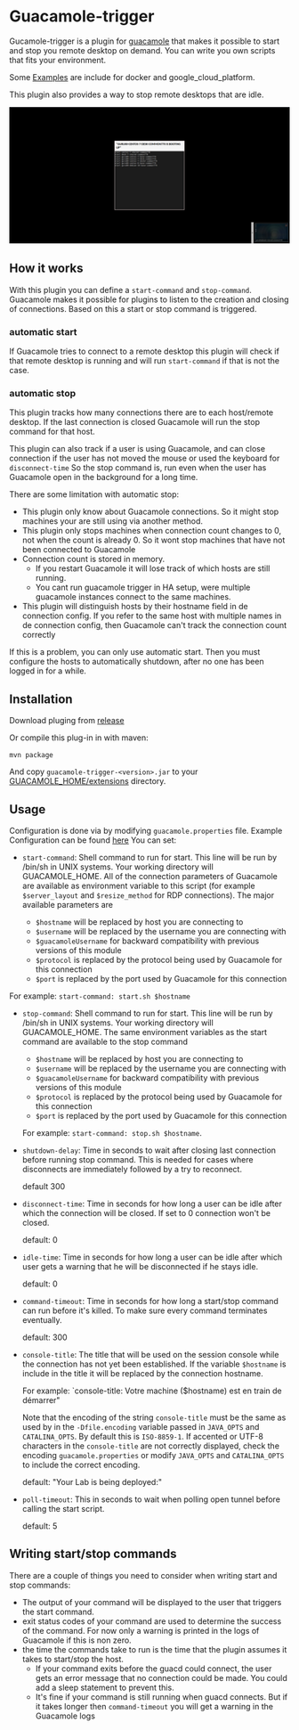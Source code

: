 # Guacamole-trigger

Gucamole-trigger is a plugin for [guacamole](https://guacamole.apache.org/) that makes it possible to start and stop you remote desktop on demand.
You can write you own scripts that fits your environment.

Some [Examples](examples) are include for docker and google_cloud_platform.

This plugin also provides a way to stop remote desktops that are idle.

![screenshot](/doc/console.png)

## How it works

With this plugin you can define a `start-command` and `stop-command`.
Guacamole makes it possible for plugins to listen to the creation and closing of connections.
Based on this a start or stop command is triggered.

### automatic start

If Guacamole tries to connect to a remote desktop this plugin will check if that remote desktop is running
and will run `start-command` if that is not the case.

### automatic stop

This plugin tracks how many connections there are to each host/remote desktop.
If the last connection is closed Guacamole will run the stop command for that host.

This plugin can also track if a user is using Guacamole, and can close connection if the user has not moved the mouse or used the keyboard for `disconnect-time`
So the stop command is, run even when the user has Guacamole open in the background for a long time.

There are some limitation with automatic stop:

* This plugin only know about Guacamole connections. So it might stop machines your are still using via another method.
* This plugin only stops machines when connection count changes to 0, not when the count is already 0. So it wont stop machines that have not been connected to Guacamole
* Connection count is stored in memory. 
  - If you restart Guacamole it will lose track of which hosts are still running.
  - You cant run guacamole trigger in HA setup, were multiple guacamole instances connect to the same machines.
* This plugin will distinguish hosts by their hostname field in de connection config. If you refer to the same host with multiple names in de connection config, then Guacamole can't track the connection count correctly

If this is a problem, you can only use automatic start. Then you must configure the hosts to automatically shutdown, after no one has been logged in for a while.

## Installation
Download pluging from [release](https://github.com/atcomputing/guacamole-trigger/releases/latest)

Or compile this plug-in in with maven:
```
mvn package
```

And copy `guacamole-trigger-<version>.jar` to your [GUACAMOLE_HOME/extensions](https://guacamole.apache.org/doc/gug/configuring-guacamole.html#guacamole-home) directory.

## Usage

Configuration is done via by modifying `guacamole.properties` file.
Example Configuration can be found [here](examples)
You can set:

* `start-command`: Shell command to run for start. This line will be run by /bin/sh in UNIX systems.
    Your working directory will GUACAMOLE_HOME. All of the connection parameters of Guacamole are available
    as environment variable to this script (for example `$server_layout` and `$resize_method` for
    RDP connections). The major available parameters are

    * `$hostname` will be replaced by host you are connecting to
    * `$username` will be replaced by the username you are connecting with
    * `$guacamoleUsername` for backward compatibility with previous versions of this module
    * `$protocol` is replaced by the protocol being used by Guacamole for this connection
    * `$port` is replaced by the port used by Guacamole for this connection

For example:  `start-command: start.sh $hostname`

* `stop-command`: Shell command to run for start. This line will be run by /bin/sh in UNIX systems.
    Your working directory will GUACAMOLE_HOME. The same environment variables as the start command
    are available to the stop command

    * `$hostname` will be replaced by host you are connecting to
    * `$username` will be replaced by the username you are connecting with
    * `$guacamoleUsername` for backward compatibility with previous versions of this module
    * `$protocol` is replaced by the protocol being used by Guacamole for this connection
    * `$port` is replaced by the port used by Guacamole for this connection

  For example:  `start-command: stop.sh $hostname`.

* `shutdown-delay`: Time in seconds to wait after closing last connection before running stop command.
    This is needed for cases where disconnects are immediately followed by a try to reconnect.

    default 300

* `disconnect-time`: Time in seconds for how long a user can be idle after which the connection will be closed.
    If set to 0 connection won't be closed.

    default: 0

* `idle-time`: Time in seconds for how long a user can be idle after which user gets a warning that he will be disconnected if he stays idle.

    default: 0

* `command-timeout`: Time in seconds for how long a start/stop command can run before it's killed. To make sure every command terminates eventually.

    default: 300
    
* `console-title`: The title that will be used on the session console while the connection has not yet been established. If the variable `$hostname` is include in the title it will be replaced by the connection hostname.

  For example: `console-title: Votre machine ($hostname) est en train de démarrer"
  
  Note that the encoding of the string `console-title` must be the same as used by in the `-Dfile.encoding` variable passed in `JAVA_OPTS` and `CATALINA_OPTS`. By default this is `ISO-8859-1`. If accented or UTF-8 characters in the `console-title` are not correctly displayed, check the encoding `guacamole.properties` or modify `JAVA_OPTS` and `CATALINA_OPTS` to include the correct encoding.

    default: "Your Lab is being deployed:"

* `poll-timeout`: This in seconds to wait when polling open tunnel before calling the start script. 

    default: 5

## Writing start/stop commands

There are a couple of things you need to consider when writing start and stop commands:

* The output of your command will be displayed to the user that triggers the start command.
* exit status codes of your command are used to determine the success of the command. For now only a warning is printed in the logs of Guacamole if this is non zero.
* the time the commands take to run is the time that the plugin assumes it takes to start/stop the host.
    * If your command exits before the guacd could connect, the user gets an error message that no connection could be made.
      You could add a sleep statement to prevent this.
    * It's fine if your command is still running when guacd connects. But if it takes longer then `command-timeout` you will get a warning in the Guacamole logs
